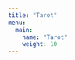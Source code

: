 ```yaml
---
title: "Tarot"
menu:
  main:
    name: "Tarot"
    weight: 10
---
```

<!-- Nội dung trang rút bài random -->
